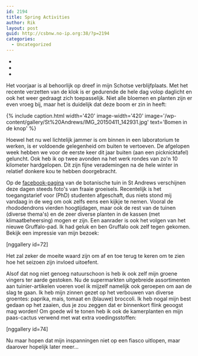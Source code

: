 ```yaml
---
id: 2194
title: Spring Activities
author: Rik
layout: post
guid: http://csbnw.no-ip.org:38/?p=2194
categories:
  - Uncategorized
---
```

-
-
-
Het voorjaar is al behoorlijk op dreef in mijn Schotse verblijfplaats. Met het recente verzetten van de klok is er gedurende de hele dag volop daglicht en ook het weer gedraagt zich toepasselijk. Niet alle bloemen en planten zijn er even vroeg bij, maar het is duidelijk dat deze boom er zin in heeft:

{% include caption.html
    width='420'
    image-width='420'
    image='/wp-content/gallery/St%20Andrews/IMG_20150411_142931.jpg'
    text='Bomen in de knop'
%}

Hoewel het nu wel lichtelijk jammer is om binnen in een laboratorium te werken, is er voldoende gelegenheid om buiten te vertoeven. De afgelopen week hebben we voor de eerste keer dit jaar buiten (aan een picknicktafel) geluncht. Ook heb ik op twee avonden na het werk rondes van zo'n 10 kilometer hardgelopen. Dit zijn fijne verademingen na de hele winter in relatief donkere kou te hebben doorgebracht.

Op de [facebook-pagina](https://www.facebook.com/standrewsbotanicgarden?fref=ts) van de botanische tuin in St Andrews verschijnen deze dagen steeds foto's van fraaie groeisels. Recentelijk is het toegangstarief voor (PhD) studenten afgeschaft, dus niets stond mij vandaag in de weg om ook zelfs eens een kijkje te nemen. Vooral de rhododendrons vierden hoogtijdagen, maar ook de rest van de tuinen (diverse thema's) en de zeer diverse planten in de kassen (met klimaatbeheersing) mogen er zijn. Een aanrader is ook het volgen van het nieuwe Gruffalo-pad. Ik had geluk en ben Gruffalo ook zelf tegen gekomen. Bekijk een impressie van mijn bezoek:

[nggallery id=72]

Het zal zeker de moeite waard zijn om af en toe terug te keren om te zien hoe het seizoen zijn invloed uitoefent.

Alsof dat nog niet genoeg natuurschoon is heb ik ook zelf mijn groene vingers ter aarde gestoken. Nu de supermarkten uitgebreide assortimenten aan tuinier-artikelen voeren voel ik mijzelf namelijk ook geroepen om aan de slag te gaan. Ik heb mijn zinnen gezet op het verbouwen van diverse groentes: paprika, mais, tomaat en (blauwe) broccoli. Ik heb nogal mijn best gedaan op het zaaien, dus je zou zeggen dat er binnenkort flink geoogst mag worden! Om goede wil te tonen heb ik ook de kamerplanten en mijn paas-cactus verwend met wat extra voedingsstoffen:

[nggallery id=74]

Nu maar hopen dat mijn inspanningen niet op een fiasco uitlopen, maar daarover hopelijk later meer...